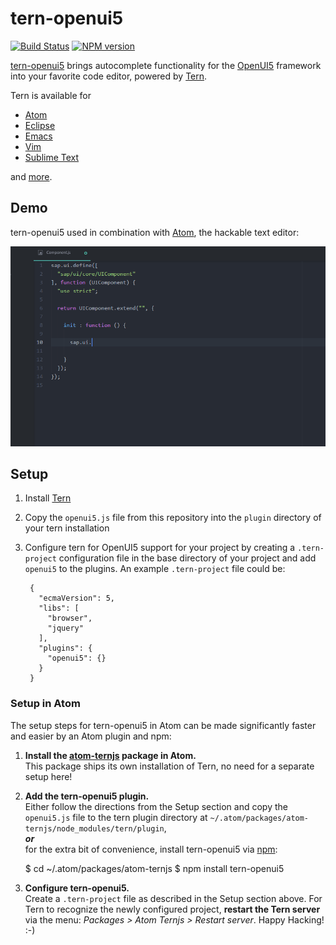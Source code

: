 # tern-openui5

[![Build Status](https://secure.travis-ci.org/TimoSta/tern-openui5.png)](http://travis-ci.org/TimoSta/tern-openui5)
[![NPM version](https://img.shields.io/npm/v/tern-openui5.svg)](https://www.npmjs.org/package/tern-openui5)

[tern-openui5](https://github.com/TimoSta/tern-openui5) brings autocomplete functionality for the [OpenUI5](http://openui5.org/) framework into your favorite code editor, powered by [Tern](http://ternjs.net/).

Tern is available for
- [Atom](https://atom.io/packages/atom-ternjs)
- [Eclipse](https://github.com/angelozerr/tern.java#readme)
- [Emacs](http://ternjs.net/doc/manual.html#emacs)
- [Vim](https://github.com/ternjs/tern_for_vim#readme)
- [Sublime Text](https://github.com/ternjs/tern_for_sublime#readme)

and [more](http://ternjs.net/#plugins).

## Demo
tern-openui5 used in combination with [Atom](https://atom.io/), the hackable text editor:

![Demo](demo/tern-openui5.gif)

## Setup
1. Install [Tern](http://ternjs.net/)
2. Copy the `openui5.js` file from this repository into the `plugin` directory of your tern installation
3. Configure tern for OpenUI5 support for your project by creating a `.tern-project` configuration file in the base directory of your project and add `openui5` to the plugins. An example `.tern-project` file could be:

        {
          "ecmaVersion": 5,
          "libs": [
            "browser",
            "jquery"
          ],
          "plugins": {
            "openui5": {}
          }
        }

### Setup in Atom
The setup steps for tern-openui5 in Atom can be made significantly faster and easier by an Atom plugin and npm:

1. **Install the [atom-ternjs](https://atom.io/packages/atom-ternjs) package in Atom.**    
  This package ships its own installation of Tern, no need for a separate setup here!
2. **Add the tern-openui5 plugin.**    
  Either follow the directions from the Setup section and copy the `openui5.js` file to the tern plugin directory at `~/.atom/packages/atom-ternjs/node_modules/tern/plugin`,    
  _**or**_    
  for the extra bit of convenience, install tern-openui5 via [npm](https://www.npmjs.com/package/tern-openui5):    

      $ cd ~/.atom/packages/atom-ternjs
      $ npm install tern-openui5
      
3. **Configure tern-openui5.**    
  Create a `.tern-project` file as described in the Setup section above. For Tern to recognize the newly configured project, **restart the Tern server** via the menu: _Packages > Atom Ternjs > Restart server_. Happy Hacking! :-)
